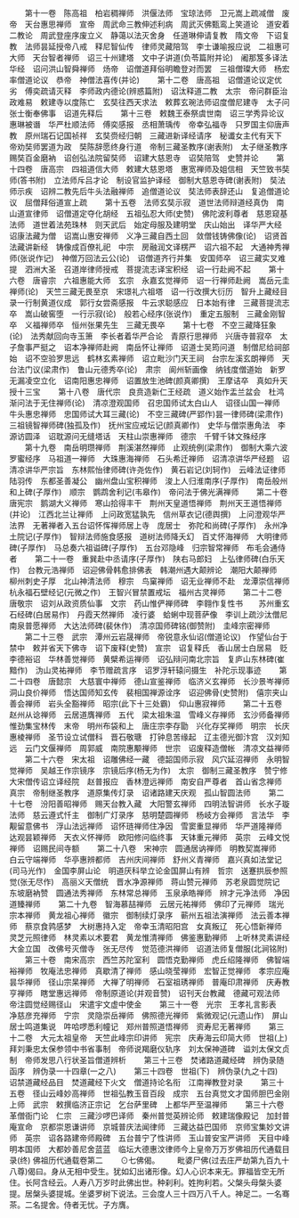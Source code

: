 <!-- { "loadSidebar": true } -->
　　第十一卷　陈高祖　柏岩稠禅师　洪偃法师　宝琼法师　卫元嵩上疏减僧　废帝　天台惠思禅师　宣帝　周武命三教伸述利病　周武灭佛甄鸾上笑道论　道安着二教论　周武登座序废立义　静蔼以法灭舍身　任道琳伸请复教　隋文帝　下诏复教　法师昙延授帝八戒　释尼智仙传　律师灵藏陪驾　李士谦喻报应说　二祖惠可大师　天台智者禅师　诏三十州建塔　文中子讲道(负苓篇附并论)　阇那笈多译法华经　诏问洪山智舜禅师　炀帝　诏僧道拜俗明瞻登对而罢　三祖僧璨大师　杨宏率僧道论议　恭帝　神僧法喜传(并论)
　　第十二卷　唐高祖　诏僧道论议定优劣　傅奕疏请灭释　李师政内德论(辨惑篇附)　诏汰释道二教　太宗　帝问群臣治政难易　敕建寺以度陈亡　玄奘往西天求法　敕葬玄琬法师诏度僧尼建寺　太子问张士衡奉佛事　诏道先释后
　　第十三卷　敕魏王泰祭虞世南　诏三学秀异论议　惠琳被谮　华严杜顺法师　傅奕感报　丞相萧瑀传　帝幸弘福寺　只罗国主仰唐声教　原州瑞石记国祯祥　玄奘赍经归朝　三藏进新译经请序　秘谶女主代有天下　帝劝奘师罢道为政　奘陈辞愿终身行道　帝制三藏圣教序(谢表附)　太子继圣教序　赐奘百金磨衲　诏创弘法院留奘师　诏建大慈恩寺　诏奘陪驾　史赞并论
　　第十四卷　唐高宗　四祖道信大师　敕建大慈恩塔　惠宽禅师及姐信相　天竺致书奘师(答书附)　立法师斥吕才论　制设官监护译经　御制大慈恩寺碑(谢表附)　奘法师示疾　诏辨二教先后牛头法融禅师　追僧道论议　奘法师表辞还山　复追僧道论议　屈僧拜俗道宣上疏
　　第十五卷　法师玄奘示寂　道世法师辩道经真伪　南山道宣律师　诏僧道定夺化胡经　五祖弘忍大师(史赞)　佛陀波利尊者　慈恩窥基法师　道世着法苑珠林　则天武后　始定母服及建明堂　庆山始出　译华严大经　诏康法藏为僧　诏嵩山惠安禅师　义净三藏自西土回　敛僧钱铸佛像(论)　诏贤首法藏讲新经　铸像成百僚礼祀　中宗　房融润文译楞严　诏六祖不起　大通神秀禅师(张说作记)　神僧万回法云公(论)　诏僧道齐行并集　安国师卒　诏三藏实叉难提　泗洲大圣　召道岸律师授戒　菩提流志译宝积经　诏一行赴阙不起
　　第十六卷　唐睿宗　六祖惠能大师　玄宗　永嘉玄觉禅师　诏一行禅师赴阙　嵩岳元圭禅师(论)　天竺三藏无畏至京　宋璟礼六祖塔　诏一行改撰大衍历　智升上藏经目录一行制黄道仪成　郭行女尝斋感报　牛云求聪感应　日本始有律　三藏菩提流志卒　嵩山破窖堕　一行示寂(论)　般若心经序(张说作)　重定五服制　三藏金刚智卒　义福禅师卒　恒州张果先生　三藏无畏卒
　　第十七卷　不空三藏降狂象(论)　法秀献回向寺玉箫　李长者着华严合论　青原行思禅师　兴唐寺普寂卒　太子詹事严挺之　诏本净禅师赴阙　南岳怀让禅师　诏道士吴筠问道　制僧尼给祠部始　诏不空验罗思远　鹤林玄素禅师　诏立毗沙门天王祠　台宗左溪玄朗禅师　天台法门议(梁肃作)　鲁山元德秀卒(论)　肃宗　阆州斩画像　纳钱度僧道始　新罗无漏凌空立化　诏南阳惠忠禅师　诏置放生池碑(颜真卿撰)　王摩诘卒　真如升天授十三宝
　　第十八卷　唐代宗　良贲造新仁王经疏　道义始作盂兰盆会　杜鸿渐问法于无住禅师(论)　清凉澄观国师　召忠国师试太白山人　诏径山国一禅师　牛头惠忠禅师　忠国师试大耳三藏(论)　不空三藏碑(严郢作)昙一律师碑(梁肃作)　三祖镜智禅师碑(独孤及作)　抚州宝应戒坛记(颜真卿作)　史华与僧崇惠角法　李源访圆泽　诏耽源问无缝塔话　天柱山崇惠禅师　德宗　千臂千钵文殊经序
　　第十九卷　南岳明瓒禅师　荆溪湛然禅师　止观统例(梁肃作)　御制大乘六波罗蜜经序　马祖道一禅师　大珠惠海禅师　石头希迁禅师　诏清凉讲华严经题　诏清凉讲华严宗旨　东林熙怡律师碑(许尧佐作)　黄石岩记(刘轲作)　云峰法证律师　陆羽传　东都圣善凝公　幽州盘山宝积禅师　浚上人归淮南序(子厚作)　南岳般州和上碑(子厚作)　顺宗　鹦鹉舍利记(韦皋作)　帝问法于佛光满禅师
　　第二十卷　唐宪宗　鹅湖大义禅师　寒山拾得丰干　荆州天皇道悟禅师　荆州天王道悟禅师(并论)　江西北兰让禅师　上问政宽猛孰先　信州草衣记(德舆撰)　上问澄观华严法界　无著禅者入五台诏怀恽禅师居上寺　庞居士　弥陀和尚碑(子厚作)　永州净土院记(子厚作)　智辩法师施食感报　道树法师降夭幻　百丈怀海禅师　大明律师碑(子厚作)　马总奏六祖谥碑(子厚作)　五台邓隐峰　归宗智常禅师　布毛会通侍者
　　第二十一卷　重巽赴中丞请序(子厚作)　陕右马郎妇　上弘律师碑(白乐天作)　台教元浩禅师　诏迎佛骨韩愈排佛表　韩潮州遇大颠辨论　潮阳大颠禅师　柳州刺史子厚　北山神清法师　穆宗　鸟窠禅师　诏无业禅师不赴　龙潭崇信禅师　杭永福石壁经记(元微之作)　王智兴冒禁置戒坛　福州古灵禅师
　　第二十二卷　唐敬宗　诏刘从政资质仙事　文宗　药山惟俨禅师碑　李翱作复性书　　苏州重玄石经碑(白居易作)　丹霞天然禅师　凌行婆　蛤蜊中现菩萨像　李训上疏沙汰僧尼南泉普愿禅师　大达法师碑(裴休作)　清凉国师碑铭(御赞附)　圭峰宗密禅师
　　第二十三卷　武宗　潭州云岩晟禅师　帝锐意永仙诏(僧道论议)　作望仙台于禁中　敕并省天下佛寺　诏下废释(史赞)　宣宗　诏复释氏　香山居士白居易　贬李德裕诏　华林善觉禅师　黄檗希运禅师　诏弘辩问南北宗旨　复庐山东林碑(崔黯作)　沩山灵祐禅师　李节赠疏言序　诏罗浮轩辕问摄生　补陀示现事迹
　　第二十四卷　唐懿宗　大慈寰中禅师　德山宣鉴禅师　临济义玄禅师　长沙景岑禅师　洞山良价禅师　悟达国师知玄传　裴相国禅源诠序　诏迎佛骨(史赞附)　僖宗夹山善会禅师　岩头全豁禅师　昭宗(此下十三处霸)　仰山惠寂禅师
　　第二十五卷　赵州从谂禅师　云居道膺禅师　五代　梁太祖朱温　雪峰义存禅师　玄沙师备禅师　惟劲集宝林传　末帝　明州布袋和上　唐庄宗李存勖　兴化存奖禅师　明宗　长庆惠棱禅师　圣节设立试僧科　晋石敬瑭　打钟息苦缘起　辽主德光御汴宫　汉刘知远　云门文偃禅师　周郭威　南院惠颙禅师　世宗　诏废释造僧帐　清凉文益禅师
　　第二十六卷　宋太祖　诏雕佛经一藏　德韶国师示寂　风穴延沼禅师　永明智觉禅师　吴越王作宗镜序　宗镜后序(杨无为作)　太宗　御制三藏圣教序　赞宁修大宋僧传诏立译经院　赵普报应　香林澄远禅师　南安自严尊者　首山省念禅师　真宗　帝制继圣教序　道原集传灯录　诏诸路建天庆观　孤山智圆法师
　　第二十七卷　汾阳善昭禅师　赐天台教入藏　大阳警玄禅师　四明法智讲师　长水子璇法师　慈云遵式忏主　御制广灯录序　慈明楚圆禅师　杨岐方会禅师　言法华　李觏留意佛书　浮山法远禅师　诏怀琏禅师住净因　雪窦重显禅师　华严道隆禅师　达观昙颖禅师　天衣义怀禅师　欧阳修问临终事　天钵重元禅师　英宗　云峰文悦禅师　诏赐民间寺额
　　第二十八卷　宋神宗　圆通居讷禅师　明教契嵩禅师　白云守端禅师　华亭惠辨都师　吉州庆间禅师　舒州义青禅师　嘉兴真如法堂记(司马光作)　金国李屏山论　明道厌科举立论金国屏山有辨　哲宗　送蹇拱辰参照觉(张无尽作)　高丽义天僧统　晋水净源禅师　蒋山赞元禅师　苏老泉圆觉院记　东坡磨衲赞　圆通法秀禅师　东林常总禅师　玉泉承皓禅师　辨才元净法师　净因道臻禅师
　　第二十九卷　智海慕喆禅师　云居元祐禅师　佛印了元禅师　瑞光宗本禅师　黄龙祖心禅师　徽宗　御制续灯录序　蕲州五祖法演禅师　法云善本禅师　蔡京食鹑感梦　大树惠持入定　帝幸玉清昭阳宫　女真叛辽　死心悟新禅师　灵芝元照律师　林灵素以术要君　黄龙惟清禅师　佛鉴惠勤禅师　上听林灵素讲经　大金立国　改佛号灭僧寺　张无尽传　觉范德洪禅师　诏道法师复僧服(北涧铭附)
　　第三十卷　南宋高宗　西竺苏陀室利　圆悟克勤禅师　虎丘绍隆禅师　佛智端裕禅师　牧庵法忠禅师　真歇清了禅师　感山晓莹禅师　宏智正觉禅师　孝宗应庵昙华禅师　径山宗杲禅师　大禅了明禅师　石室祖琇禅师　普庵印肃禅师　庆寿教亨禅师　瞎堂惠远禅师　帝制原道论(并观音赞)　诏刊天台教藏　德藏可观法师　帝注圆觉经赐径山　宋遣宇文虚中使金
　　第三十一卷　光宗　王孝礼言影表　净慈彦充禅师　宁宗　灵隐崇岳禅师　佛照德光禅师　紫微观记(元遗山作)　屏山居士鸣道集说　吽哈啰悉利幢记　郑州普照道悟禅师　资寿尼无著禅师
　　第三十二卷　大元太祖皇帝　天竺此峰宗印讲师　宪宗　庆寿海云印简大师　世祖(上)　拜刘秉忠太保参领中书省事制　帝师说羯磨仪轨序　刘太保神道碑　谥刘太保文贞制　帝师发思八行状圣旨僧道辨析
　　第三十三卷　焚诸路道藏经碑　辨伪录随函序　辨伪录一十四章(一之八)
　　第三十四卷　世祖(下)　辨伪录(九之十四)　诏禁道藏经品目　焚道藏经下火文　僧道持论名衔　江南禅教登对录
　　第三十五卷　径山云峰妙高禅师　世祖弘教玉音百段　成宗　五台真觉文才国师胆巴金刚上师　武宗　敕撰临济正宗记　乞台萨里碑　上都华严至温禅师
　　第三十六卷　革僧衙门论　仁宗　三藏沙啰巴译师　秦州普觉英辨论师　敕建瑞像殿记　加封普庵宣命　京都崇恩谦讲师　京城普庆法闻律师　三藏达益巴国师　京师宝集妙文讲师　英宗　诏各路建帝师殿碑　五台普宁了性讲师　玉山普安宝严讲师　天目中峰明本国师　大都妙善尼舍蓝蓝　临坛大德惠汶律师今上皇帝万万岁佛祖历代通载目录(终)
佛祖历代通载卷第二
　　⊙七佛偈。
　　毗婆尸佛(过去庄严劫第九百九十八尊)偈曰。身从无相中受生。犹如幻出诸形像。幻人心识本来无。罪福皆空无所住。长阿含经云。人寿八万岁时此佛出世。种刹利。姓拘利若。父槃头母槃头婆提。居槃头婆提城。坐婆罗树下说法。三会度人三十四万八千人。神足二。一名骞茶。二名提舍。侍者无忧。子方膺。
